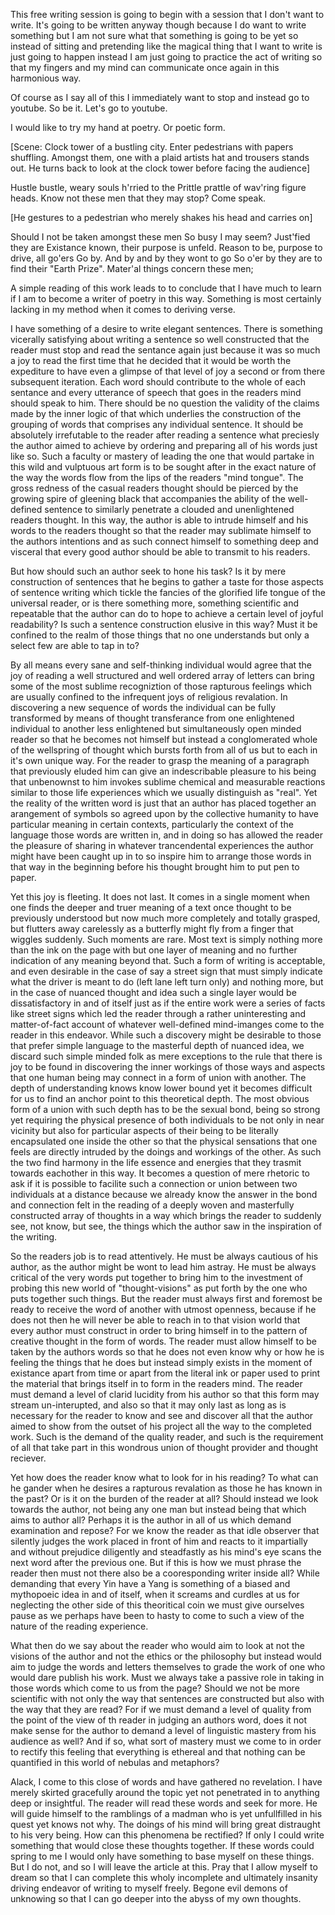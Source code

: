 This free writing session is going to begin with a session that I don't want to
write. It's going to be written anyway though because I do want to write
something but I am not sure what that something is going to be yet so instead
of sitting and pretending like the magical thing that I want to write is just
going to happen instead I am just going to practice the act of writing so that
my fingers and my mind can communicate once again in this harmonious way.

Of course as I say all of this I immediately want to stop and instead go to
youtube. So be it. Let's go to youtube.

I would like to try my hand at poetry. Or poetic form.

[Scene: Clock tower of a bustling city. Enter pedestrians with papers
shuffling. Amongst them, one with a plaid artists hat and trousers stands out.
He turns back to look at the clock tower before facing the audience]

Hustle bustle, weary souls h'rried to the
Prittle prattle of wav'ring figure heads.
Know not these men that they may stop? Come speak.

[He gestures to a pedestrian who merely shakes his head and carries on]

Should I not be taken amongst these men
So busy I may seem? Just'fied they are
Existance known, their purpose is unfeld.
Reason to be, purpose to drive, all go'ers
Go by. And by and by they wont to go
So o'er by they are to find their "Earth Prize".
Mater'al things concern these men; 

A simple reading of this work leads to to conclude that I have much to learn if
I am to become a writer of poetry in this way. Something is most certainly
lacking in my method when it comes to deriving verse.

I have something of a desire to write elegant sentences. There is something
vicerally satisfying about writing a sentence so well constructed that the
reader must stop and read the sentance again just because it was so much a joy
to read the first time that he decided that it would be worth the expediture to
have even a glimpse of that level of joy a second or from there subsequent
iteration. Each word should contribute to the whole of each sentance and every
utterance of speech that goes in the readers mind should speak to him. There
should be no question the validity of the claims made by the inner logic of
that which underlies the construction of the grouping of words that comprises
any individual sentence. It should be absolutely irrefutable to the reader
after reading a sentence what preciesly the author aimed to achieve by ordering
and preparing all of his words just like so. Such a faculty or mastery of
leading the one that would partake in this wild and vulptuous art form is to be
sought after in the exact nature of the way the words flow from the lips of the
readers "mind tongue". The gross redness of the casual readers thought should
be pierced by the growing spire of gleening black that accompanies the ability
of the well-defined sentence to similarly penetrate a clouded and unenlightened
readers thought. In this way, the author is able to intrude himself and his
words to the readers thought so that the reader may sublimate himself to the
authors intentions and as such connect himself to something deep and visceral
that every good author should be able to transmit to his readers.

But how should such an author seek to hone his task? Is it by mere construction
of sentences that he begins to gather a taste for those aspects of sentence
writing which tickle the fancies of the glorified life tongue of the universal
reader, or is there something more, something scientific and repeatable that
the author can do to hope to achieve a certain level of joyful readability? Is
such a sentence construction elusive in this way? Must it be confined to the
realm of those things that no one understands but only a select few are able to
tap in to?

By all means every sane and self-thinking individual would agree that the joy
of reading a well structured and well ordered array of letters can bring some
of the most sublime recogniztion of those rapturous feelings which are usually
confined to the infrequent joys of religious revalation. In discovering a new
sequence of words the individual can be fully transformed by means of thought
transferance from one enlightened individual to another less enlightened but
simultaneously open minded reader so that he becomes not himself but instead a
conglomerated whole of the wellspring of thought which bursts forth from all of
us but to each in it's own unique way. For the reader to grasp the meaning of a
paragraph that previously eluded him can give an indescribable pleasure to his
being that unbenownst to him invokes sublime chemical and measurable reactions
similar to those life experiences which we usually distinguish as "real". Yet
the reality of the written word is just that an author has placed together an
arangement of symbols so agreed upon by the collective humanity to have
particular meaning in certain contexts, particularly the context of the
language those words are written in, and in doing so has allowed the reader the
pleasure of sharing in whatever trancendental experiences the author might have
been caught up in to so inspire him to arrange those words in that way in the
beginning before his thought brought him to put pen to paper.

Yet this joy is fleeting. It does not last. It comes in a single moment when
one finds the deeper and truer meaning of a text once thought to be previously
understood but now much more completely and totally grasped, but flutters away
carelessly as a butterfly might fly from a finger that wiggles suddenly. Such
moments are rare. Most text is simply nothing more than the ink on the
page with but one layer of meaning and no further indication of any meaning
beyond that. Such a form of writing is acceptable, and even desirable in the
case of say a street sign that must simply indicate what the driver is meant to
do (left lane left turn only) and nothing more, but in the case of nuanced
thought and idea such a single layer would be dissatisfactory in and of itself
just as if the entire work were a series of facts like street signs which led
the reader through a rather uninteresting and matter-of-fact account of
whatever well-defined mind-imanges come to the reader in this endeavor. While
such a discovery might be desirable to those that prefer simple language to the
masterful depth of nuanced idea, we discard such simple minded folk as mere
exceptions to the rule that there is joy to be found in discovering the inner
workings of those ways and aspects that one human being may connect in a form
of union with another. The depth of understanding knows know lower bound yet it
becomes difficult for us to find an anchor point to this theoretical depth. The
most obvious form of a union with such depth has to be the sexual bond, being
so strong yet requiring the physical presence of both individuals to be not
only in near vicinity but also for particular aspects of their being to be
literally encapsulated one inside the other so that the physical sensations
that one feels are directly intruded by the doings and workings of the other.
As such the two find harmony in the life essence and energies that they
trasmit towards eachother in this way. It becomes a question of mere rhetoric
to ask if it is possible to facilite such a connection or union between two
individuals at a distance because we already know the answer in the bond and
connection felt in the reading of a deeply woven and masterfully constructed
array of thoughts in a way which brings the reader to suddenly see, not know,
but see, the things which the author saw in the inspiration of the writing.

So the readers job is to read attentively. He must be always cautious of his
author, as the author might be wont to lead him astray. He must be always
critical of the very words put together to bring him to the investment of
probing this new world of "thought-visions" as put forth by the one who puts
together such things. But the reader must always first and foremost be ready to
receive the word of another with utmost openness, because if he does not then
he will never be able to reach in to that vision world that every author must
construct in order to bring himself in to the pattern of creative thought in
the form of words. The reader must allow himself to be taken by the authors
words so that he does not even know why or how he is feeling the things that he
does but instead simply exists in the moment of existance apart from time or
apart from the literal ink or paper used to print the material that brings
itself in to form in the readers mind. The reader must demand a level of clarid
lucidity from his author so that this form may stream un-interupted, and also
so that it may only last as long as is necessary for the reader to know and see
and discover all that the author aimed to show from the outset of his project
all the way to the completed work. Such is the demand of the quality reader,
and such is the requirement of all that take part in this wondrous union of
thought provider and thought reciever.

Yet how does the reader know what to look for in his reading? To what can he
gander when he desires a rapturous revalation as those he has known in the
past? Or is it on the burden of the reader at all? Should instead we look
towards the author, not being any one man but instead being that which aims to
author all? Perhaps it is the author in all of us which demand examination and
repose? For we know the reader as that idle observer that silently judges the
work placed in front of him and reacts to it impartially and without prejudice
diligently and steadfastly as his mind's eye scans the next word after the
previous one. But if this is how we must phrase the reader then must not there
also be a cooresponding writer inside all? While demanding that every Yin have
a Yang is something of a biased and mythopoeic idea in and of itself, when it
screams and curdles at us for neglecting the other side of this theoritical
coin we must give ourselves pause as we perhaps have been to hasty to come to
such a view of the nature of the reading experience.

What then do we say about the reader who would aim to look at not the visions
of the author and not the ethics or the philosophy but instead would aim to
judge the words and letters themselves to grade the work of one who would dare
publish his work. Must we always take a passive role in taking in those words
which come to us from the page? Should we not be more scientific with not only
the way that sentences are constructed but also with the way that they are
read? For if we must demand a level of quality from the point of the view of th
reader in judging an authors word, does it not make sense for the author to
demand a level of linguistic mastery from his audience as well? And if so, what
sort of mastery must we come to in order to rectify this feeling that
everything is ethereal and that nothing can be quantified in this world of
nebulas and metaphors?

Alack, I come to this close of words and have gathered no revelation. I have
merely skirted gracefully around the topic yet not penetrated in to anything
deep or insightful. The reader will read these words and seek for more. He will
guide himself to the ramblings of a madman who is yet unfullfilled in his quest
yet knows not why. The doings of his mind will bring great distraught to his
very being. How can this phenomena be rectified? If only I could write
something that would close these thoughts together. If these words could spring
to me I would only have something to base myself on these things. But I do not,
and so I will leave the article at this. Pray that I allow myself to dream so
that I can complete this wholy incomplete and ultimately insanity driving
endeavor of writing to myself freely. Begone evil demons of unknowing so that I
can go deeper into the abyss of my own thoughts.
